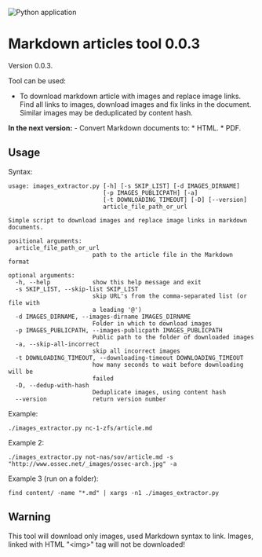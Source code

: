![Python application](https://github.com/artiomn/markdown_images_downloader/workflows/Python%20application/badge.svg)

# Markdown articles tool 0.0.3

Version 0.0.3.

Tool can be used:

- To download markdown article with images and replace image links.  
  Find all links to images, download images and fix links in the document.
  Similar images may be deduplicated by content hash.
  
**In the next version:**
    - Convert Markdown documents to:
      * HTML.
      * PDF.


## Usage

Syntax:

```
usage: images_extractor.py [-h] [-s SKIP_LIST] [-d IMAGES_DIRNAME]
                           [-p IMAGES_PUBLICPATH] [-a]
                           [-t DOWNLOADING_TIMEOUT] [-D] [--version]
                           article_file_path_or_url

Simple script to download images and replace image links in markdown
documents.

positional arguments:
  article_file_path_or_url
                        path to the article file in the Markdown format

optional arguments:
  -h, --help            show this help message and exit
  -s SKIP_LIST, --skip-list SKIP_LIST
                        skip URL's from the comma-separated list (or file with
                        a leading '@')
  -d IMAGES_DIRNAME, --images-dirname IMAGES_DIRNAME
                        Folder in which to download images
  -p IMAGES_PUBLICPATH, --images-publicpath IMAGES_PUBLICPATH
                        Public path to the folder of downloaded images
  -a, --skip-all-incorrect
                        skip all incorrect images
  -t DOWNLOADING_TIMEOUT, --downloading-timeout DOWNLOADING_TIMEOUT
                        how many seconds to wait before downloading will be
                        failed
  -D, --dedup-with-hash
                        Deduplicate images, using content hash
  --version             return version number
```

Example:

```
./images_extractor.py nc-1-zfs/article.md
```

Example 2:

```
./images_extractor.py not-nas/sov/article.md -s "http://www.ossec.net/_images/ossec-arch.jpg" -a
```

Example 3 (run on a folder):

```
find content/ -name "*.md" | xargs -n1 ./images_extractor.py
```

## Warning

This tool will download only images, used Markdown syntax to link.
Images, linked with HTML "\<img\>" tag will not be downloaded!
